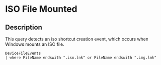 # ISO File Mounted

## Description
This query detects an iso shortcut creation event, which occurs when Windows mounts an ISO file.

```KQL
DeviceFileEvents
| where FileName endswith ".iso.lnk" or FileName endswith ".img.lnk"